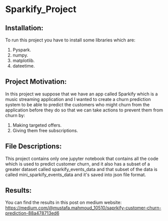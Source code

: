 # Sparkify_Project

## Installation:
To run this project you have to install some libraries which are:
1. Pyspark.
2. numpy.
3. matplotlib.
4. dateetime.

## Project Motivation:
In this project we suppose that we have an app called Sparkify which is a music streaming application and I wanted to create a churn prediction system to be able to predict the customers who might churn from the application before they do so that we can take actions to prevent them from churn by:
1. Making targeted offers.
2. Giving them free subscriptions.

## File Descriptions:
This project contains only one jupyter notebook that contains all the code which is used to predict customer churn, and it also has a subset of a greater dataset called sparkify_events_data and that subset of the data is called mini_sparkify_events_data and it's saved into json file format.

## Results:
You can find the results in this post on medium website: https://medium.com/@mustafa.mahmoud_10510/saprkify-customer-churn-prediction-88a478713ed6
